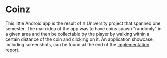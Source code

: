 # Coinz

This little Android app is the result of a University project that spanned one semester. The main idea of the app was to have coins spawn "randomly" in a given area and then be collectable by the player by walking within a certain distance of the coin and clicking on it. An application showcase, including screenshots, can be found at the end of the [implementation report](https://github.com/smueksch/coinz/blob/master/report/ilp-report.pdf).
